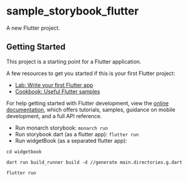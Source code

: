 # sample_storybook_flutter

A new Flutter project.

## Getting Started

This project is a starting point for a Flutter application.

A few resources to get you started if this is your first Flutter project:

- [Lab: Write your first Flutter app](https://docs.flutter.dev/get-started/codelab)
- [Cookbook: Useful Flutter samples](https://docs.flutter.dev/cookbook)

For help getting started with Flutter development, view the
[online documentation](https://docs.flutter.dev/), which offers tutorials,
samples, guidance on mobile development, and a full API reference.

- Run monarch storybook: `monarch run`
- Run storybook dart (as a flutter app): `flutter run`
- Run widgetBook (as a separated flutter app): 
````
cd widgetbook

dart run build_runner build -d //generate main.directories.g.dart

flutter run
